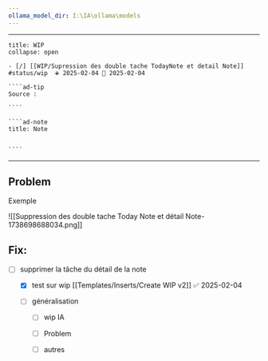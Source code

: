 ```yaml
---
ollama_model_dir: I:\IA\ollama\models
---
```


---
 
``````ad-example
title: WIP 
collapse: open

- [/] [[WIP/Supression des double tache TodayNote et detail Note]]  #status/wip  ➕ 2025-02-04 🛫 2025-02-04

````ad-tip
Source : 

````

````ad-note
title: Note
 

````

``````

---
## Problem 
Exemple

![[Suppression des double tache Today Note et détail Note-1738698688034.png]]

## Fix: 
- [ ] supprimer la tâche du détail de la note 
	- [x] test sur wip [[Templates/Inserts/Create WIP v2]] ✅ 2025-02-04
	      
	- [ ] généralisation 
		- [ ] wip IA 
		- [ ] Problem 
		- [ ] autres


